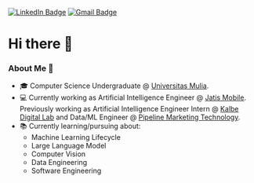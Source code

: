 [![LinkedIn Badge](https://img.shields.io/badge/faridan-0A66C2?logo=linkedin&logoColor=fff&style=flat&href=https://www.linkedin.com/in/muh-faridan-sutariya-2304b41b7/)](https://www.linkedin.com/in/muh-faridan-sutariya-2304b41b7/) [![Gmail Badge](https://img.shields.io/badge/sutariyaf27@gmail.com-EA4335?logo=gmail&logoColor=fff&style=flat&href=mailto:sutariyaf27@gmail.com)](mailto:sutariyaf27@gmail.com)

# Hi there 👋 

### About Me 🤔

- 🎓 Computer Science Undergraduate @ [Universitas Mulia](https://universitasmulia.ac.id/).
- 💻 Currently working as Artificial Intelligence Engineer @ [Jatis Mobile](https://jatismobile.com/). Previously working as Artificial Intelligence Engineer Intern @ [Kalbe Digital Lab](https://www.kalbe.co.id/en) and Data/ML Engineer @ [Pipeline Marketing Technology](https://pipeline.co.id/en/).
- 📚 Currently learning/pursuing about:
  - Machine Learning Lifecycle
  - Large Language Model
  - Computer Vision
  - Data Engineering
  - Software Engineering
